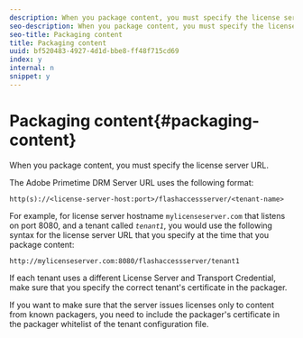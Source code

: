 ```yaml
---
description: When you package content, you must specify the license server URL.
seo-description: When you package content, you must specify the license server URL.
seo-title: Packaging content
title: Packaging content
uuid: bf520483-4927-4d1d-bbe8-ff48f715cd69
index: y
internal: n
snippet: y
---
```


# Packaging content{#packaging-content}

When you package content, you must specify the license server URL.

The Adobe Primetime DRM Server URL uses the following format:

```
http(s)://<license-server-host:port>/flashaccessserver/<tenant-name>
```

For example, for license server hostname `mylicenseserver.com` that listens on port 8080, and a tenant called *`tenant1`*, you would use the following syntax for the license server URL that you specify at the time that you package content:

```
http://mylicenseserver.com:8080/flashaccessserver/tenant1
```

If each tenant uses a different License Server and Transport Credential, make sure that you specify the correct tenant's certificate in the packager.

If you want to make sure that the server issues licenses only to content from known packagers, you need to include the packager's certificate in the packager whitelist of the tenant configuration file. 
